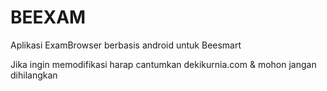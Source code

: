 # BEEXAM
Aplikasi ExamBrowser berbasis android untuk Beesmart

Jika ingin memodifikasi harap cantumkan dekikurnia.com & mohon jangan dihilangkan
